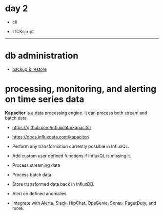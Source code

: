 # day 2

* cli

* TICKscript



-----

# db administration

* [backup & restore](TICK/InfluxDB/backupAndRestore.md)

#  processing, monitoring, and alerting on time series data

**Kapacitor** is a data processing engine. It can process both stream and batch data.

 * https://github.com/influxdata/kapacitor
 * https://docs.influxdata.com/kapacitor/


 * Perform any transformation currently possible in InfluxQL.
 * Add custom user defined functions if InfluxQL is missing it.


 * Process streaming data
 * Process batch data


 * Store transformed data back in InfluxDB.
 * Alert on defined anomalies
  * Integrate with Alerta, Slack, HipChat, OpsGenie,  Sensu, PagerDuty, and more.
